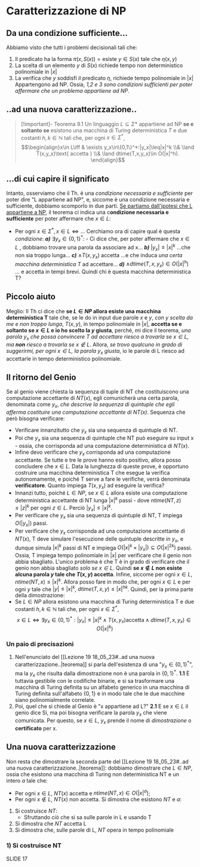 # Caratterizzazione di NP
## Da una condizione sufficiente...
Abbiamo visto che tutti i problemi decisionali tali che:
1. Il predicato ha la forma $\pi(x,S(x))=\text{esiste }y\in S(x)\text{ tale che }\eta(x,y)$ 
2. La scelta di un elemento $y$ di $S(x)$ richiede tempo non deterministico polinomiale in $|x|$ 
3. La verifica che $y$ soddisfi il predicato $\eta$, richiede tempo polinomiale in $|x|$
Appartengono ad NP.
Ossia, *1,2 e 3 sono condizioni sufficienti per poter affermare che un problema appartiene ad NP*.
## ..ad una nuova caratterizzazione..
>[!important]- Teorema 9.1 
>Un linguaggio $L\subseteq\Sigma*$ appartiene ad NP **se e soltanto se** esistono una macchina di Turing deterministica $T$ e due costanti $h,k\in \mathbb{N}$ tali che, per ogni $x\in\Sigma^*$,
>$$\begin{align}x\in L\iff & \exists y_x\in\{0,1\}^*:|y_x|\leq|x|^k \\& \land T(x,y_x)\text{ accetta } \\& \land dtime(T,x,y_x)\in O(|x|^h).    \end{align}$$
## ...di cui capire il significato
Intanto, osserviamo che il Th. è una *condizione necessaria e sufficiente* per poter dire "L appartiene ad NP", e, siccome è una condizione necessaria e sufficiente, dobbiamo scomporlo in due parti.
<u>Se partiamo dall'ipotesi che L appartiene a NP</u>, il teorema ci indica una c**ondizione necessaria e sufficiente** per poter affermare che $x\in L$:
- Per ogni $x\in\Sigma^*, x\in L\iff...$
Cerchiamo ora di capire qual è questa *condizione*:
***a)*** $\exists y_x\in\{0,1\}^*$: - Ci dice che, per poter affermare che $x\in L$ , dobbiamo trovare una parola da associare ad x...
***b)*** $|y_x|\leq|x|^k$  ...che non sia troppo lunga...
***c)*** $\land T(x, y_x)\text{ accetta}$    ...e che induca *una certa macchina deterministica T*
  ad accettare...
  ***d)*** $\land dtime(T,x,y_x)\in O(|x|^h)$ ... e accetta in tempi brevi.
  Quindi chi è questa macchina deterministica T?
## Piccolo aiuto
Meglio: Il Th ci dice che **se $L\in NP$ allora esiste una macchina deterministica T** tale che, se le do in input due parole $x$ e $y$, *con y scelta da me e non troppo lunga*, $T(x,y)$, in tempo polinomiale in $|x|$, **accetta se e soltanto se $x\in L$ e io ho scelto la $y$ giusta**, perché, mi dice il teorema, *una parola $y_x$ che possa convincere T ad accettare riesco a trovarla se $x\in L$, ma **non** riesco a trovarla se $x\notin L$*.
Allora, *se trovo qualcuno in grado di suggerirmi, per ogni $x\in L$, la parola $y_x$ giusta*, io le parole di L riesco ad accettarle in tempo deterministico polinomiale.
## Il ritorno del Genio
Se al genio viene chiesta la sequenza di tuple di NT che costituiscono una computazione accettante di $NT(x)$, egli comunicherà una certa parola, denominata come $y_x$, *che descrive la sequenza di quintuple che egli afferma costituire una computazione accettante di $NT(x)$*. Sequenza che però bisogna verificare:
- Verificare innanzitutto che $y_x$ sia una sequenza di quintuple di NT.
- Poi che $y_x$ sia una sequenza di quintuple che NT può eseguire su input x - ossia, che corrisponda ad una computazione deterministica di $NT(x)$.
- Infine devo verificare che $y_x$ corrisponda ad una computazione accettante.
Se tutte e tre le prove hanno esito positivo, allora posso concludere che $x\in L$.
Data la lunghezza di queste prove, è opportuno costruire una macchina deterministica T che esegue la verifica autonomamente, e poiché  T serve a fare le verifiche, verrà denominata **verificatore**.
Quanto impiega $T(x, y_x)$ ad eseguire la verifica?
- Innanzi tutto, poiché $L\in NP$, se $x\in L$ allora esiste una computazione deterministica accettante di NT lunga $|x|^k$ passi - dove $ntime(NT,z)\leq |z|^k$ per ogni $z\in L$.  Perciò $|y_x|\leq|x|^k$.
- Per verificare che $y_x$ sia una sequenza di quintuple di NT, T impiega $O(|y_x|)$ passi.
- Per verificare che $y_x$ corrisponda ad una computazione accettante di $NT(x)$, T deve simulare l'esecuzione delle quintuple descritte in $y_x$, e dunque simula $|x|^k$ passi di NT e impiega $O(|x|^k\times |y_x|)\subseteq O(|x|^{2k})$ passi.
Ossia, T impiega tempo polinomiale in $|x|$ per verificare che il genio non abbia sbagliato. L'unico problema è che T è in grado di verificare che il genio non abbia sbagliato *solo se $x\in L$*. Quindi **se $x\notin L$ non esiste alcuna parola $y$ tale che $T(x,y)$ accetta**.
Infine, siccome per ogni $x\in L$, $ntime(NT,x)\leq|x|^k$. Allora posso fare in modo che, per ogni $x\in L$ e per ogni $y$ tale che $|y|\leq |x|^k$, $dtime(T,x,y)\leq |x|^{hk}$.
Quindi, per la prima parte della dimostrazione:
- Se $L\in NP$ allora esistono una macchina di Turing deterministica T e due costanti $h,k\in\mathbb {N}$ tali che, per ogni $x\in\Sigma^*$,$$x\in L\iff\exists y_x\in\{0,1\}^*:|y_x|\leq|x|^k\land T(x,y_x)\text{accetta}\land dtime(T,x,y_x)\in O(|x|^k)$$
### Un paio di precisazioni
1. Nell'enunciato del [[Lezione 19 18_05_23#..ad una nuova caratterizzazione..|teorema]] si parla dell'esistenza di una "$y_x\in\{0,1\}^*$", ma la $y_x$ che risulta dalla dimostrazione non è una parola in $\{0,1\}^*$.
	**1.1** È tuttavia gestibile con le codifiche binarie, e si sa trasformare una macchina di Turing definita su un alfabeto generico in una macchina di Turing definita sull'alfabeto $\{0,1\}$ e in modo tale che le due macchine siano polinomialmente correlate.
2. Poi, quel che si chiede al Genio è "x appartiene ad L?"
	**2.1**  E se $x\in L$ il genio dice Sì, ma poi bisogna verificare la parola $y_x$ che viene comunicata. Per questo, se $x\in L$, $y_x$ prende il nome di *dimostrazione* o **certificato** per x.
## Una nuova caratterizzazione 
Non resta che dimostrare la seconda parte del [[Lezione 19 18_05_23#..ad una nuova caratterizzazione..|teorema]]: dobbiamo dimostrare che $L\in NP$, ossia che esistono una macchina di Turing non deterministica NT e un intero $a$ tale che:
- Per ogni $x\in L$, $NT(x)$ accetta e $ntime(NT,x)\in O(|x|^a)$;
- Per ogni $x\notin L$, $NT(x)$ non accetta.
Si dimostra che esistono $NT$ e $a$:
1)  Si costruisce $NT$:
	- Sfruttando ciò che si sa sulle parole in L e usando T
2) Si dimostra che $NT$ accetta L
3) Si dimostra che, sulle parole di L, $NT$ opera in tempo polinomiale
### 1) Si costruisce NT
SLIDE 17